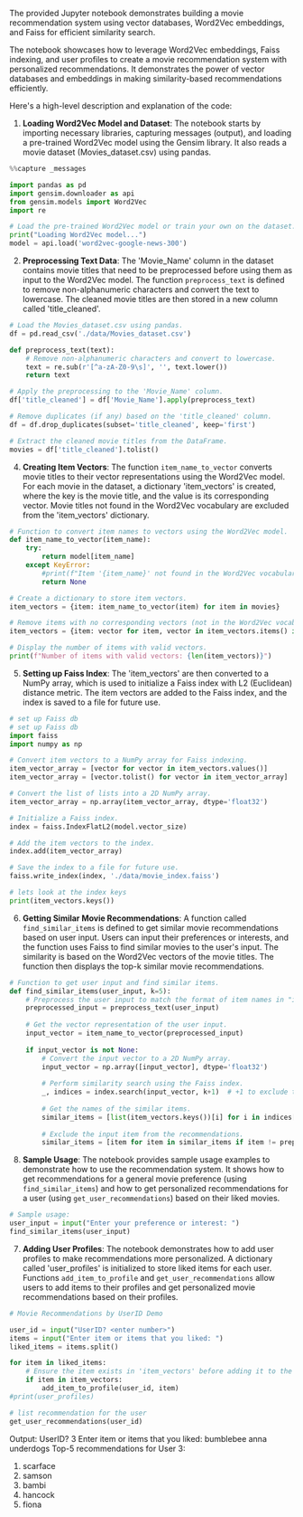 The provided Jupyter notebook demonstrates building a movie recommendation system using vector databases, Word2Vec embeddings, and Faiss for efficient similarity search. 

The notebook showcases how to leverage Word2Vec embeddings, Faiss indexing, and user profiles to create a movie recommendation system with personalized recommendations. It demonstrates the power of vector databases and embeddings in making similarity-based recommendations efficiently.

Here's a high-level description and explanation of the code:

1. **Loading Word2Vec Model and Dataset**: The notebook starts by importing necessary libraries, capturing messages (output), and loading a pre-trained Word2Vec model using the Gensim library. It also reads a movie dataset (Movies_dataset.csv) using pandas.
```python
%%capture _messages

import pandas as pd
import gensim.downloader as api
from gensim.models import Word2Vec
import re

# Load the pre-trained Word2Vec model or train your own on the dataset.
print("Loading Word2Vec model...")
model = api.load('word2vec-google-news-300')
```
2. **Preprocessing Text Data**: The 'Movie_Name' column in the dataset contains movie titles that need to be preprocessed before using them as input to the Word2Vec model. The function `preprocess_text` is defined to remove non-alphanumeric characters and convert the text to lowercase. The cleaned movie titles are then stored in a new column called 'title_cleaned'.
```python
# Load the Movies_dataset.csv using pandas.
df = pd.read_csv('./data/Movies_dataset.csv')

def preprocess_text(text):
    # Remove non-alphanumeric characters and convert to lowercase.
    text = re.sub(r'[^a-zA-Z0-9\s]', '', text.lower())
    return text

# Apply the preprocessing to the 'Movie_Name' column.
df['title_cleaned'] = df['Movie_Name'].apply(preprocess_text)

# Remove duplicates (if any) based on the 'title_cleaned' column.
df = df.drop_duplicates(subset='title_cleaned', keep='first')

# Extract the cleaned movie titles from the DataFrame.
movies = df['title_cleaned'].tolist()

```
4. **Creating Item Vectors**: The function `item_name_to_vector` converts movie titles to their vector representations using the Word2Vec model. For each movie in the dataset, a dictionary 'item_vectors' is created, where the key is the movie title, and the value is its corresponding vector. Movie titles not found in the Word2Vec vocabulary are excluded from the 'item_vectors' dictionary.
```python
# Function to convert item names to vectors using the Word2Vec model.
def item_name_to_vector(item_name):
    try:
        return model[item_name]
    except KeyError:
        #print(f"Item '{item_name}' not found in the Word2Vec vocabulary.")
        return None

# Create a dictionary to store item vectors.
item_vectors = {item: item_name_to_vector(item) for item in movies}

# Remove items with no corresponding vectors (not in the Word2Vec vocabulary).
item_vectors = {item: vector for item, vector in item_vectors.items() if vector is not None}

# Display the number of items with valid vectors.
print(f"Number of items with valid vectors: {len(item_vectors)}")
```

5. **Setting up Faiss Index**: The 'item_vectors' are then converted to a NumPy array, which is used to initialize a Faiss index with L2 (Euclidean) distance metric. The item vectors are added to the Faiss index, and the index is saved to a file for future use.
```python
# set up Faiss db
# set up Faiss db
import faiss
import numpy as np

# Convert item vectors to a NumPy array for Faiss indexing.
item_vector_array = [vector for vector in item_vectors.values()]
item_vector_array = [vector.tolist() for vector in item_vector_array]

# Convert the list of lists into a 2D NumPy array.
item_vector_array = np.array(item_vector_array, dtype='float32')

# Initialize a Faiss index.
index = faiss.IndexFlatL2(model.vector_size)

# Add the item vectors to the index.
index.add(item_vector_array)

# Save the index to a file for future use.
faiss.write_index(index, './data/movie_index.faiss')

# lets look at the index keys
print(item_vectors.keys())
```
6. **Getting Similar Movie Recommendations**: A function called `find_similar_items` is defined to get similar movie recommendations based on user input. Users can input their preferences or interests, and the function uses Faiss to find similar movies to the user's input. The similarity is based on the Word2Vec vectors of the movie titles. The function then displays the top-k similar movie recommendations.
```python
# Function to get user input and find similar items.
def find_similar_items(user_input, k=5):
    # Preprocess the user input to match the format of item names in "item_vectors".
    preprocessed_input = preprocess_text(user_input)
    
    # Get the vector representation of the user input.
    input_vector = item_name_to_vector(preprocessed_input)
    
    if input_vector is not None:
        # Convert the input vector to a 2D NumPy array.
        input_vector = np.array([input_vector], dtype='float32')
        
        # Perform similarity search using the Faiss index.
        _, indices = index.search(input_vector, k+1)  # +1 to exclude the input item itself from recommendations.
        
        # Get the names of the similar items.
        similar_items = [list(item_vectors.keys())[i] for i in indices[0]]
        
        # Exclude the input item from the recommendations.
        similar_items = [item for item in similar_items if item != preprocessed_input
```
8. **Sample Usage**: The notebook provides sample usage examples to demonstrate how to use the recommendation system. It shows how to get recommendations for a general movie preference (using `find_similar_items`) and how to get personalized recommendations for a user (using `get_user_recommendations`) based on their liked movies.
```python
# Sample usage:
user_input = input("Enter your preference or interest: ")
find_similar_items(user_input)
```

7. **Adding User Profiles**: The notebook demonstrates how to add user profiles to make recommendations more personalized. A dictionary called 'user_profiles' is initialized to store liked items for each user. Functions `add_item_to_profile` and `get_user_recommendations` allow users to add items to their profiles and get personalized movie recommendations based on their profiles.
```python
# Movie Recommendations by UserID Demo

user_id = input("UserID? <enter number>")
items = input("Enter item or items that you liked: ")
liked_items = items.split()

for item in liked_items:
    # Ensure the item exists in 'item_vectors' before adding it to the user's profile.
    if item in item_vectors:
        add_item_to_profile(user_id, item)
#print(user_profiles)

# list recommendation for the user
get_user_recommendations(user_id)

```
Output:
UserID? <enter number> 3
Enter item or items that you liked:  bumblebee anna underdogs
Top-5 recommendations for User 3:
1. scarface
2. samson
3. bambi
4. hancock
5. fiona